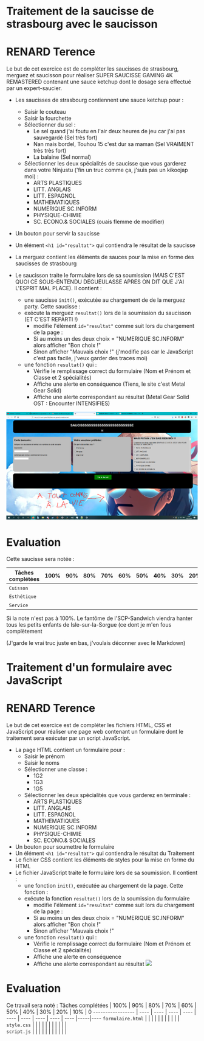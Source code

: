 # Traitement de la saucisse de strasbourg avec le saucisson

RENARD Terence
=====================
Le but de cet exercice est de compléter les saucisses de strasbourg, merguez et saucisson pour réaliser SUPER SAUCISSE GAMING 4K REMASTERED contenant une sauce ketchup dont le dosage sera effectué par un expert-saucier.

- Les saucisses de strasbourg contiennent une sauce ketchup pour :
  - Saisir le couteau
  - Saisir la fourchette
  - Sélectionner du sel :
    - Le sel quand j'ai foutu en l'air deux heures de jeu car j'ai pas sauvegardé (Sel très fort)
    - Nan mais bordel, Touhou 15 c'est dur sa maman (Sel VRAIMENT très très fort)
    - La balaine (Sel normal)
  - Sélectionner les deux spécialités de saucisse que vous garderez dans votre Ninjustu ('fin un truc comme ça, j'suis pas un kikoojap moi) :
    - ARTS PLASTIQUES
    - LITT. ANGLAIS
    - LITT. ESPAGNOL
    - MATHEMATIQUES
    - NUMERIQUE SC.INFORM
    - PHYSIQUE-CHIMIE
    - SC. ECONO.& SOCIALES (ouais flemme de modifier)
- Un bouton pour servir la saucisse
- Un élément `<h1 id="resultat">` qui contiendra le résultat de la saucisse

- La merguez contient les éléments de sauces pour la mise en forme des saucisses de strasbourg
- Le saucisson traite le formulaire lors de sa soumission (MAIS C'EST QUOI CE SOUS-ENTENDU DEGUEULASSE APRES ON DIT QUE J'AI L'ESPRIT MAL PLACE). Il contient :
    - une saucisse `init()`, exécutée au chargement de de la merguez party. Cette saucisse :
    - exécute la merguez `resultat()` lors de la soumission du saucisson (ET C'EST REPARTI !)
      - modifie l'élément `id="resultat"` comme suit lors du chargement de la page :
      - Si au moins un des deux choix = "NUMERIQUE SC.INFORM" alors afficher "Bon choix !"
      - Sinon afficher "Mauvais choix !" (j'modifie pas car le JavaScript c'est pas facile, j'veux garder des traces moi)
    - une fonction `resultat()` qui :
      - Vérifie le remplissage correct du formulaire (Nom et Prénom et Classe et 2 spécialités)
      - Affiche une alerte en conséquence (Tiens, le site c'est Metal Gear Solid)
      - Affiche une alerte correspondant au résultat (Metal Gear Solid OST : Encounter INTENSIFIES)

![](majeur.png)

# Evaluation

Cette saucisse sera notée :

Tâches complétées | 100% | 90%  | 80%  | 70%  | 60%  | 50%  | 40%  | 30%  | 20%  | 10% | 0 
----------------- | ---- | ---- | ---- | ---- | ---- | ---- | ---- | ---- | ---- |-----|----
`Cuisson`         |      |      |      |      |      |      |      |      |      |     | 
`Esthétique`      |      |      |      |      |      |      |      |      |      |     |  
`Service`         |      |      |      |      |      |      |      |      |      |     |  

Si la note n'est pas à 100%. Le fantôme de l'SCP-Sandwich viendra hanter tous les petits enfants de Isle-sur-la-Sorgue (ce dont je m'en fous complètement








(J'garde le vrai truc juste en bas, j'voulais déconner avec le Markdown)









# Traitement d'un formulaire avec JavaScript

RENARD Terence
=====================
Le but de cet exercice est de compléter les fichiers HTML, CSS et JavaScript pour réaliser une page web contenant un formulaire dont le traitement sera exécuter par un script JavaScript.

- La page HTML contient un formulaire pour :
  - Saisir le prénom
  - Saisir le noms
  - Sélectionner une classe :
    - 1G2
    - 1G3
    - 1G5
  - Sélectionner les deux spécialités  que vous garderez en terminale :
    - ARTS PLASTIQUES
    - LITT. ANGLAIS
    - LITT. ESPAGNOL
    - MATHEMATIQUES
    - NUMERIQUE SC.INFORM
    - PHYSIQUE-CHIMIE
    - SC. ECONO.& SOCIALES
- Un bouton pour soumettre le formulaire
- Un élément `<h1 id="resultat">` qui contiendra le résultat du Traitement
- Le fichier CSS contient les éléments de styles pour la mise en forme du HTML
- Le fichier JavaScript traite le formulaire lors de sa soumission. Il contient :
    - une fonction `init()`, exécutée au chargement de la page. Cette fonction :
    - exécute la fonction `resultat()` lors de la soumission du formulaire
      - modifie l'élément `id="resultat"` comme suit lors du chargement de la page :
      - Si au moins un des deux choix = "NUMERIQUE SC.INFORM" alors afficher "Bon choix !"
      - Sinon afficher "Mauvais choix !"
    - une fonction `resultat()` qui :
      - Vérifie le remplissage correct du formulaire (Nom et Prénom et Classe et 2 spécialités)
      - Affiche une alerte en conséquence
      - Affiche une alerte correspondant au résultat
![](page_web.png)
# Evaluation
Ce travail sera noté :
Tâches complétées | 100% | 90%  | 80%  | 70%  | 60%  | 50%  | 40%  | 30%  | 20%  | 10% | 0 
----------------- | ---- | ---- | ---- | ---- | ---- | ---- | ---- | ---- | ---- |-----|----
`formulaire.html` |      |      |      |      |      |      |      |      |      |     | 
`style.css`       |      |      |      |      |      |      |      |      |      |     |  
`script.js`       |      |      |      |      |      |      |      |      |      |     |  


